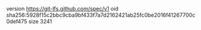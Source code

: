 version https://git-lfs.github.com/spec/v1
oid sha256:5928f15c2bbc9cba9bf433f7a7d2162421ab25fc0be2016f41267700c0def475
size 3241
